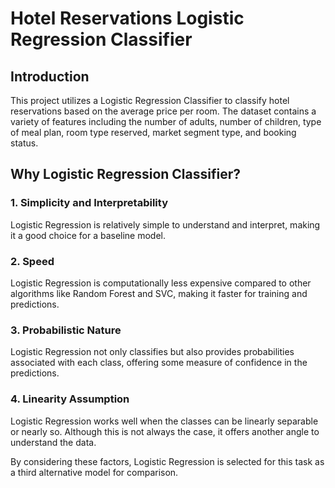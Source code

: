 # Hotel Reservations Logistic Regression Classifier

## Introduction
This project utilizes a Logistic Regression Classifier to classify hotel reservations based on the average price per room. The dataset contains a variety of features including the number of adults, number of children, type of meal plan, room type reserved, market segment type, and booking status.

## Why Logistic Regression Classifier?

### 1. Simplicity and Interpretability
Logistic Regression is relatively simple to understand and interpret, making it a good choice for a baseline model.

### 2. Speed
Logistic Regression is computationally less expensive compared to other algorithms like Random Forest and SVC, making it faster for training and predictions.

### 3. Probabilistic Nature
Logistic Regression not only classifies but also provides probabilities associated with each class, offering some measure of confidence in the predictions.

### 4. Linearity Assumption
Logistic Regression works well when the classes can be linearly separable or nearly so. Although this is not always the case, it offers another angle to understand the data.

By considering these factors, Logistic Regression is selected for this task as a third alternative model for comparison.
